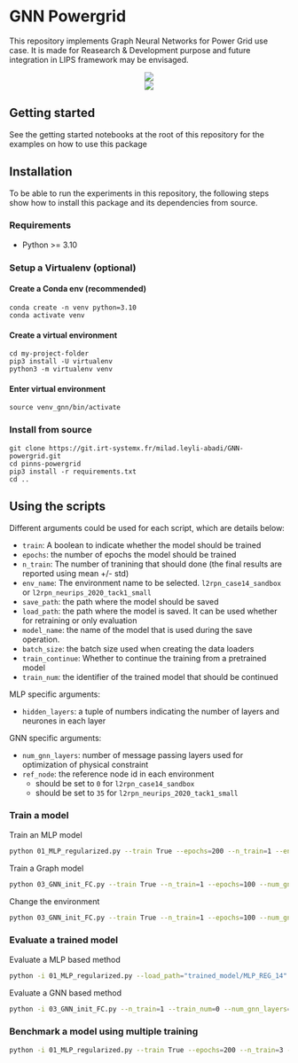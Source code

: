 # GNN Powergrid
This repository implements Graph Neural Networks for Power Grid use case. It is made for Reasearch & Development purpose and future integration in LIPS framework may be envisaged.

<div align="center">
  <img src="./imgs/gnn_eq_powergrid.png">
</div>

<div align="center">
  <img src="./imgs/gnn_scheme_powergrid.png">
</div>

<!-- ![eq](./imgs/gnn_eq_powergrid.png)
![scheme](./imgs/gnn_scheme_powergrid.png) -->
## Getting started

See the getting started notebooks at the root of this repository for the examples on how to use this package

## Installation
To be able to run the experiments in this repository, the following steps show how to install this package and its dependencies from source.

### Requirements
- Python >= 3.10

### Setup a Virtualenv (optional)
#### Create a Conda env (recommended)
```commandline
conda create -n venv python=3.10
conda activate venv
```
#### Create a virtual environment

```commandline
cd my-project-folder
pip3 install -U virtualenv
python3 -m virtualenv venv
```
#### Enter virtual environment
```commandline
source venv_gnn/bin/activate
```

### Install from source
```commandline
git clone https://git.irt-systemx.fr/milad.leyli-abadi/GNN-powergrid.git
cd pinns-powergrid
pip3 install -r requirements.txt
cd ..
```

## Using the scripts
Different arguments could be used for each script, which are details below:
- `train`: A boolean to indicate whether the model should be trained
- `epochs`: the number of epochs the model should be trained
- `n_train`: The number of tranining that should done (the final results are reported using mean +/- std)
- `env_name`: The environment name to be selected. `l2rpn_case14_sandbox` or `l2rpn_neurips_2020_tack1_small`
- `save_path`: the path where the model should be saved
- `load_path`: the path where the model is saved. It can be used whether for retraining or only evaluation
- `model_name`: the name of the model that is used during the save operation.
- `batch_size`: the batch size used when creating the data loaders
- `train_continue`: Whether to continue the training from a pretrained model
- `train_num`: the identifier of the trained model that should be continued

MLP specific arguments:
- `hidden_layers`: a tuple of numbers indicating the number of layers and neurones in each layer

GNN specific arguments:
- `num_gnn_layers`: number of message passing layers used for optimization of physical constraint
- `ref_node`: the reference node id in each environment
  - should be set to `0` for `l2rpn_case14_sandbox`
  - should be set to `35` for `l2rpn_neurips_2020_tack1_small`

### Train a model
Train an MLP model
```bash
python 01_MLP_regularized.py --train True --epochs=200 --n_train=1 --env_name="l2rpn_case14_sandbox" --save_path="trained_model/MLP_REG_14" --hidden_layers="(800, 800, 500, 300, 300)"
```
Train a Graph model
```bash
python 03_GNN_init_FC.py --train True --n_train=1 --epochs=100 --num_gnn_layers=60 --env_name="l2rpn_case14_sandbox" --ref_node=0 --save_path="trained_model/GNN_init_FC_14"
```
Change the environment
```bash
python 03_GNN_init_FC.py --train True --n_train=1 --epochs=100 --num_gnn_layers=80 --env_name="l2rpn_neurips_2020_track1_small" --ref_node=35 --save_path="trained_model/GNN_init_FC_36"
```

### Evaluate a trained model
Evaluate a MLP based method
```bash
python -i 01_MLP_regularized.py --load_path="trained_model/MLP_REG_14" --model_name="model_epoch_200.pt" --n_train=1 --env_name="l2rpn_case14_sandbox" --save_path="trained_model/MLP_REG_14" --hidden_layers="(800, 800, 500, 300, 300)"
```

Evaluate a GNN based method
```bash
python -i 03_GNN_init_FC.py --n_train=1 --train_num=0 --num_gnn_layers=60 --env_name="l2rpn_case14_sandbox" --ref_node=0 --load_path="trained_model/GNN_init_FC_14" --model_name="model_epoch_100.pt" --save_path="trained_model/GNN_init_FC_14"
```

### Benchmark a model using multiple training
```bash
python -i 01_MLP_regularized.py --train True --epochs=200 --n_train=3 --env_name="l2rpn_case14_sandbox" --save_path="trained_model/MLP_REG_14" --hidden_layers="(800, 800, 500, 300, 300)"
```


